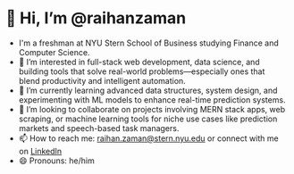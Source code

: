 # 👋 Hi, I’m @raihanzaman  
- I'm a freshman at NYU Stern School of Business studying Finance and Computer Science.
- 👀 I’m interested in full-stack web development, data science, and building tools that solve real-world problems—especially ones that blend productivity and intelligent automation.  
- 🌱 I’m currently learning advanced data structures, system design, and experimenting with ML models to enhance real-time prediction systems.  
- 💞️ I’m looking to collaborate on projects involving MERN stack apps, web scraping, or machine learning tools for niche use cases like prediction markets and speech-based task managers.  
- 📫 How to reach me: [raihan.zaman@stern.nyu.edu](mailto:raihan.zaman@stern.nyu.edu) or connect with me on [LinkedIn](https://www.linkedin.com/in/raihan-zaman/)  
- 😄 Pronouns: he/him  
